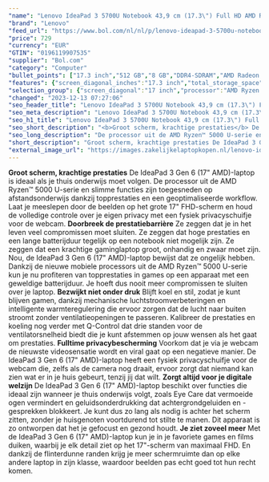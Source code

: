 ```yaml
---
"name": "Lenovo IdeaPad 3 5700U Notebook 43,9 cm (17.3\") Full HD AMD Ryzen™ 7 8 GB DDR4-SDRAM 512 GB SSD Wi-Fi 6 (802.11ax) Windows 11 Home Grijs"
"brand": "Lenovo"
"feed_url": "https://www.bol.com/nl/nl/p/lenovo-ideapad-3-5700u-notebook-43-9-cm-full-hd-amd-ryzen-7-8-gb-ddr4-sdram-512-gb-ssd-wi-fi-6-windows-11-home-grijs/9300000067449479"
"price": 729
"currency": "EUR"
"GTIN": "0196119907535"
"supplier": "Bol.com"
"category": "Computer"
"bullet_points": ["17.3 inch","512 GB","8 GB","DDR4-SDRAM","AMD Radeon Graphics","Windows"]
"features": {"screen_diagonal_inches":"17.3 inch","total_storage_space":"512 GB","memory_size":"8 GB","memory_type":"DDR4-SDRAM","graphics_card":"AMD Radeon Graphics","operating_system":"Windows"}
"selection_group": {"screen_diagonal":"17 inch","processor":"AMD Ryzen 5","changed_price_past_3_days":false,"product_family":"Ideapad"}
"changed": "2023-12-13 07:27:06"
"seo_header_title": "Lenovo IdeaPad 3 5700U Notebook 43,9 cm (17.3\") Full HD AMD Ryzen™ 7 8 GB DDR4-SDRAM 512 GB SSD Wi-Fi 6 (802.11ax) Windows 11 Home Grijs"
"seo_meta_description": "Lenovo IdeaPad 3 5700U Notebook 43,9 cm (17.3\") Full HD AMD Ryzen™ 7 8 GB DDR4-SDRAM 512 GB SSD Wi-Fi 6 (802.11ax) Windows 11 Home Grijs"
"seo_h1_title": "Lenovo IdeaPad 3 5700U Notebook 43,9 cm (17.3\") Full HD AMD Ryzen™ 7 8 GB DDR4-SDRAM 512 GB SSD Wi-Fi 6 (802.11ax) Windows 11 Home Grijs"
"seo_short_description": "<b>Groot scherm, krachtige prestaties</b> De IdeaPad 3 Gen 6 (17\" AMD)-laptop is ideaal als je thuis onderwijs moet volgen."
"seo_long_description": "De processor uit de AMD Ryzen™ 5000 U-serie en slimme functies zijn toegesneden op afstandsonderwijs dankzij topprestaties en een geoptimaliseerde workflow. Laat je meeslepen door de beelden op het grote 17\" FHD-scherm en houd de volledige controle over je eigen privacy met een fysiek privacyschuifje voor de webcam. <b>Doorbreek de prestatiebarrière</b> Ze zeggen dat je in het leven veel compromissen moet sluiten. Ze zeggen dat hoge prestaties en een lange batterijduur tegelijk op een notebook niet mogelijk zijn. Ze zeggen dat een krachtige gaminglaptop groot, onhandig en zwaar moet zijn. Nou, de IdeaPad 3 Gen 6 (17\" AMD)-laptop bewijst dat ze ongelijk hebben. Dankzij de nieuwe mobiele processors uit de AMD Ryzen™ 5000 U-serie kun je nu profiteren van topprestaties in games op een apparaat met een geweldige batterijduur. Je hoeft dus nooit meer compromissen te sluiten over je laptop. <b>Bezwijkt niet onder druk</b> Blijft koel en stil, zodat je kunt blijven gamen, dankzij mechanische luchtstroomverbeteringen en intelligente warmteregulering die ervoor zorgen dat de lucht naar buiten stroomt zonder ventilatieopeningen te passeren. Kalibreer de prestaties en koeling nog verder met Q-Control dat drie standen voor de ventilatorsnelheid biedt die je kunt afstemmen op jouw wensen als het gaat om prestaties. <b>Fulltime privacybescherming</b> Voorkom dat je via je webcam de nieuwste videosensatie wordt en viral gaat op een negatieve manier. De IdeaPad 3 Gen 6 (17\" AMD)-laptop heeft een fysiek privacyschuifje voor de webcam die, zelfs als de camera nog draait, ervoor zorgt dat niemand kan zien wat er in je huis gebeurt, tenzij jij dat wilt. <b>Zorgt altijd voor je digitale welzijn</b> De IdeaPad 3 Gen 6 (17\" AMD)-laptop beschikt over functies die ideaal zijn wanneer je thuis onderwijs volgt, zoals Eye Care dat vermoeide ogen vermindert en geluidsonderdrukking dat achtergrondgeluiden en -gesprekken blokkeert. Je kunt dus zo lang als nodig is achter het scherm zitten, zonder je huisgenoten voortdurend tot stilte te manen. Dit apparaat is zo ontworpen dat het je gefocust en gezond houdt. <b>Je ziet zoveel meer</b> Met de IdeaPad 3 Gen 6 (17\" AMD)-laptop kun je in je favoriete games en films duiken, waarbij je elk detail ziet op het 17\"-scherm van maximaal FHD. En dankzij de flinterdunne randen krijg je meer schermruimte dan op elke andere laptop in zijn klasse, waardoor beelden pas echt goed tot hun recht komen."
"short_description": "Groot scherm, krachtige prestaties De IdeaPad 3 Gen 6 (17\" AMD)-laptop is ideaal als je thuis onderwijs moet volgen. De processor uit de AMD Ryzen™ 5000 U-serie en slimme functies zijn toegesneden op afstandsonderwijs dankzij topprestaties en een geoptimaliseerde workflow. Laat je meeslepen door de beelden op het grote 17\" FHD-scherm en houd de volledige controle over je eigen privacy met een fysiek privacyschuifje voor de webcam. Doorbreek de prestatiebarrière Ze zeggen dat je in het leven veel compromissen moet sluiten. Ze zeggen dat hoge prestaties en een lange batterijduur tegelijk op een notebook niet mogelijk zijn. Ze zeggen dat een krachtige gaminglaptop groot, onhandig en zwaar moet zijn. Nou, de IdeaPad 3 Gen 6 (17\" AMD)-laptop bewijst dat ze ongelijk hebben. Dankzij de nieuwe mobiele processors uit de AMD Ryzen™ 5000 U-serie kun je nu profiteren van topprestaties in games op een apparaat met een geweldige batterijduur. Je hoeft dus nooit meer compromissen te sluiten over je laptop. Bezwijkt niet onder druk Blijft koel en stil, zodat je kunt blijven gamen, dankzij mechanische luchtstroomverbeteringen en intelligente warmteregulering die ervoor zorgen dat de lucht naar buiten stroomt zonder ventilatieopeningen te passeren. Kalibreer de prestaties en koeling nog verder met Q-Control dat drie standen voor de ventilatorsnelheid biedt die je kunt afstemmen op jouw wensen als het gaat om prestaties. Fulltime privacybescherming Voorkom dat je via je webcam de nieuwste videosensatie wordt en viral gaat op een negatieve manier. De IdeaPad 3 Gen 6 (17\" AMD)-laptop heeft een fysiek privacyschuifje voor de webcam die, zelfs als de camera nog draait, ervoor zorgt dat niemand kan zien wat er in je huis gebeurt, tenzij jij dat wilt. Zorgt altijd voor je digitale welzijn De IdeaPad 3 Gen 6 (17\" AMD)-laptop beschikt over functies die ideaal zijn wanneer je thuis onderwijs volgt, zoals Eye Care dat vermoeide ogen vermindert en geluidsonderdrukking dat achtergrondgeluiden en -gesprekken blokkeert. Je kunt dus zo lang als nodig is achter het scherm zitten, zonder je huisgenoten voortdurend tot stilte te manen. Dit apparaat is zo ontworpen dat het je gefocust en gezond houdt. Je ziet zoveel meer Met de IdeaPad 3 Gen 6 (17\" AMD)-laptop kun je in je favoriete games en films duiken, waarbij je elk detail ziet op het 17\"-scherm van maximaal FHD. En dankzij de flinterdunne randen krijg je meer schermruimte dan op elke andere laptop in zijn klasse, waardoor beelden pas echt goed tot hun recht komen."
"external_image_url": "https://images.zakelijkelaptopkopen.nl/lenovo-ideapad-3-5700u-notebook-43-9-cm-full-hd-amd-ryzen-7-8-gb-ddr4-sdram-512-gb-ssd-wi-fi-6-windows-11-home-grijs.webp"
---
```


<b>Groot scherm, krachtige prestaties</b> De IdeaPad 3 Gen 6 (17" AMD)-laptop is ideaal als je thuis onderwijs moet volgen. De processor uit de AMD Ryzen™ 5000 U-serie en slimme functies zijn toegesneden op afstandsonderwijs dankzij topprestaties en een geoptimaliseerde workflow. Laat je meeslepen door de beelden op het grote 17" FHD-scherm en houd de volledige controle over je eigen privacy met een fysiek privacyschuifje voor de webcam. <b>Doorbreek de prestatiebarrière</b> Ze zeggen dat je in het leven veel compromissen moet sluiten. Ze zeggen dat hoge prestaties en een lange batterijduur tegelijk op een notebook niet mogelijk zijn. Ze zeggen dat een krachtige gaminglaptop groot, onhandig en zwaar moet zijn. Nou, de IdeaPad 3 Gen 6 (17" AMD)-laptop bewijst dat ze ongelijk hebben. Dankzij de nieuwe mobiele processors uit de AMD Ryzen™ 5000 U-serie kun je nu profiteren van topprestaties in games op een apparaat met een geweldige batterijduur. Je hoeft dus nooit meer compromissen te sluiten over je laptop. <b>Bezwijkt niet onder druk</b> Blijft koel en stil, zodat je kunt blijven gamen, dankzij mechanische luchtstroomverbeteringen en intelligente warmteregulering die ervoor zorgen dat de lucht naar buiten stroomt zonder ventilatieopeningen te passeren. Kalibreer de prestaties en koeling nog verder met Q-Control dat drie standen voor de ventilatorsnelheid biedt die je kunt afstemmen op jouw wensen als het gaat om prestaties. <b>Fulltime privacybescherming</b> Voorkom dat je via je webcam de nieuwste videosensatie wordt en viral gaat op een negatieve manier. De IdeaPad 3 Gen 6 (17" AMD)-laptop heeft een fysiek privacyschuifje voor de webcam die, zelfs als de camera nog draait, ervoor zorgt dat niemand kan zien wat er in je huis gebeurt, tenzij jij dat wilt. <b>Zorgt altijd voor je digitale welzijn</b> De IdeaPad 3 Gen 6 (17" AMD)-laptop beschikt over functies die ideaal zijn wanneer je thuis onderwijs volgt, zoals Eye Care dat vermoeide ogen vermindert en geluidsonderdrukking dat achtergrondgeluiden en -gesprekken blokkeert. Je kunt dus zo lang als nodig is achter het scherm zitten, zonder je huisgenoten voortdurend tot stilte te manen. Dit apparaat is zo ontworpen dat het je gefocust en gezond houdt. <b>Je ziet zoveel meer</b> Met de IdeaPad 3 Gen 6 (17" AMD)-laptop kun je in je favoriete games en films duiken, waarbij je elk detail ziet op het 17"-scherm van maximaal FHD. En dankzij de flinterdunne randen krijg je meer schermruimte dan op elke andere laptop in zijn klasse, waardoor beelden pas echt goed tot hun recht komen.